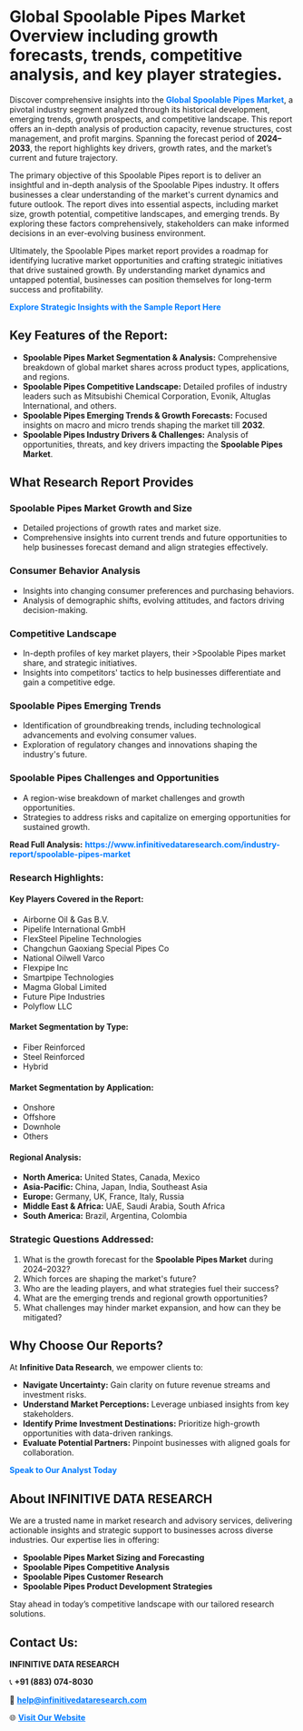<h1>Global Spoolable Pipes Market Overview including growth forecasts, trends, competitive analysis, and key player strategies.</h1>
<p>
Discover comprehensive insights into the 
<a href="https://www.infinitivedataresearch.com/industry-report/spoolable-pipes-market" rel="dofollow" style="color: #007BFF; text-decoration: none;"><strong>Global Spoolable Pipes Market</strong></a>, a pivotal industry segment analyzed through its historical development, emerging trends, growth prospects, and competitive landscape. This report offers an in-depth analysis of production capacity, revenue structures, cost management, and profit margins. Spanning the forecast period of <strong>2024–2033</strong>, the report highlights key drivers, growth rates, and the market’s current and future trajectory.
</p>
<p>
The primary objective of this Spoolable Pipes report is to deliver an insightful and in-depth analysis of the Spoolable Pipes industry. It offers businesses a clear understanding of the market's current dynamics and future outlook. The report dives into essential aspects, including market size, growth potential, competitive landscapes, and emerging trends. By exploring these factors comprehensively, stakeholders can make informed decisions in an ever-evolving business environment.
</p>
<p>
Ultimately, the Spoolable Pipes market report provides a roadmap for identifying lucrative market opportunities and crafting strategic initiatives that drive sustained growth. By understanding market dynamics and untapped potential, businesses can position themselves for long-term success and profitability.
</p>
<p>
<a href="https://www.infinitivedataresearch.com/request-sample/reportId=105832" style="color: #007BFF; text-decoration: none;"><strong>Explore Strategic Insights with the Sample Report Here</strong></a>
</p>

<h2>Key Features of the Report:</h2>
<ul>
<li><strong>Spoolable Pipes Market Segmentation & Analysis:</strong> Comprehensive breakdown of global market shares across product types, applications, and regions.</li>
<li><strong>Spoolable Pipes Competitive Landscape:</strong> Detailed profiles of industry leaders such as Mitsubishi Chemical Corporation, Evonik, Altuglas International, and others.</li>
<li><strong>Spoolable Pipes Emerging Trends & Growth Forecasts:</strong> Focused insights on macro and micro trends shaping the market till <strong>2032</strong>.</li>
<li><strong>Spoolable Pipes Industry Drivers & Challenges:</strong> Analysis of opportunities, threats, and key drivers impacting the <strong>Spoolable Pipes Market</strong>.</li>
</ul>

<h2>What Research Report Provides</h2>
<h3>Spoolable Pipes Market Growth and Size</h3>
<ul>
<li>Detailed projections of growth rates and market size.</li>
<li>Comprehensive insights into current trends and future opportunities to help businesses forecast demand and align strategies effectively.</li>
</ul>

<h3>Consumer Behavior Analysis</h3>
<ul>
<li>Insights into changing consumer preferences and purchasing behaviors.</li>
<li>Analysis of demographic shifts, evolving attitudes, and factors driving decision-making.</li>
</ul>

<h3>Competitive Landscape</h3>
<ul>
<li>In-depth profiles of key market players, their >Spoolable Pipes market share, and strategic initiatives.</li>
<li>Insights into competitors' tactics to help businesses differentiate and gain a competitive edge.</li>
</ul>

<h3>Spoolable Pipes Emerging Trends</h3>
<ul>
<li>Identification of groundbreaking trends, including technological advancements and evolving consumer values.</li>
<li>Exploration of regulatory changes and innovations shaping the industry's future.</li>
</ul>

<h3>Spoolable Pipes Challenges and Opportunities</h3>
<ul>
<li>A region-wise breakdown of market challenges and growth opportunities.</li>
<li>Strategies to address risks and capitalize on emerging opportunities for sustained growth.</li>
</ul>
<p><strong>Read Full Analysis:</strong> <a href="https://www.infinitivedataresearch.com/industry-report/spoolable-pipes-market" rel="dofollow" style="color: #007BFF; text-decoration: none;"><strong>https://www.infinitivedataresearch.com/industry-report/spoolable-pipes-market</strong></a></p>
<h3>Research Highlights:</h3>
<h4>Key Players Covered in the Report:</h4>
<ul><li>Airborne Oil &amp; Gas B.V.</li><li>Pipelife International GmbH</li><li>FlexSteel Pipeline Technologies</li><li>Changchun Gaoxiang Special Pipes Co</li><li>National Oilwell Varco</li><li>Flexpipe Inc</li><li>Smartpipe Technologies</li><li>Magma Global Limited</li><li>Future Pipe Industries</li><li>Polyflow LLC</li></ul>
<h4>Market Segmentation by Type:</h4>
<ul><li>Fiber Reinforced</li><li>Steel Reinforced</li><li>Hybrid</li></ul>
<h4>Market Segmentation by Application:</h4>
<ul><li>Onshore</li><li>Offshore</li><li>Downhole</li><li>Others</li></ul>

<h4>Regional Analysis:</h4>
<ul>
<li><strong>North America:</strong> United States, Canada, Mexico</li>
<li><strong>Asia-Pacific:</strong> China, Japan, India, Southeast Asia</li>
<li><strong>Europe:</strong> Germany, UK, France, Italy, Russia</li>
<li><strong>Middle East & Africa:</strong> UAE, Saudi Arabia, South Africa</li>
<li><strong>South America:</strong> Brazil, Argentina, Colombia</li>
</ul>

<h3>Strategic Questions Addressed:</h3>
<ol>
<li>What is the growth forecast for the <strong>Spoolable Pipes Market</strong> during 2024–2032?</li>
<li>Which forces are shaping the market's future?</li>
<li>Who are the leading players, and what strategies fuel their success?</li>
<li>What are the emerging trends and regional growth opportunities?</li>
<li>What challenges may hinder market expansion, and how can they be mitigated?</li>
</ol>

<h2>Why Choose Our Reports?</h2>
<p>At <strong>Infinitive Data Research</strong>, we empower clients to:</p>
<ul>
<li><strong>Navigate Uncertainty:</strong> Gain clarity on future revenue streams and investment risks.</li>
<li><strong>Understand Market Perceptions:</strong> Leverage unbiased insights from key stakeholders.</li>
<li><strong>Identify Prime Investment Destinations:</strong> Prioritize high-growth opportunities with data-driven rankings.</li>
<li><strong>Evaluate Potential Partners:</strong> Pinpoint businesses with aligned goals for collaboration.</li>
</ul>
<p><a href="https://www.infinitivedataresearch.com/industry-report/spoolable-pipes-market" rel="dofollow" style="color: #007BFF; text-decoration: none;"><strong>Speak to Our Analyst Today</strong></a></p>

<h2>About INFINITIVE DATA RESEARCH</h2>
<p>We are a trusted name in market research and advisory services, delivering actionable insights and strategic support to businesses across diverse industries. Our expertise lies in offering:</p>
<ul>
<li><strong>Spoolable Pipes Market Sizing and Forecasting</strong></li>
<li><strong>Spoolable Pipes Competitive Analysis</strong></li>
<li><strong>Spoolable Pipes Customer Research</strong></li>
<li><strong>Spoolable Pipes Product Development Strategies</strong></li>
</ul>
<p>Stay ahead in today’s competitive landscape with our tailored research solutions.</p>

<h2>Contact Us:</h2>
<p><strong>INFINITIVE DATA RESEARCH</strong></p>
<p>📞 <strong>+91 (883) 074-8030</strong></p>
<p>📧 <strong><a href="mailto:help@infinitivedataresearch.com" style="color: #007BFF;">help@infinitivedataresearch.com</a></strong></p>
<p>🌐 <strong><a href="https://www.infinitivedataresearch.com" rel="dofollow" style="color: #007BFF;">Visit Our Website</a></strong></p>
